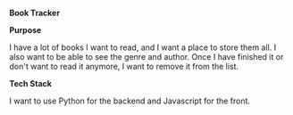 **Book Tracker**

**Purpose**

I have a lot of books I want to read, and I want a place to store them all. I also want to be able to see the genre and author. Once I have finished it or don't want to read it anymore, I want to remove it from the list. 

**Tech Stack**

I want to use Python for the backend and Javascript for the front. 
